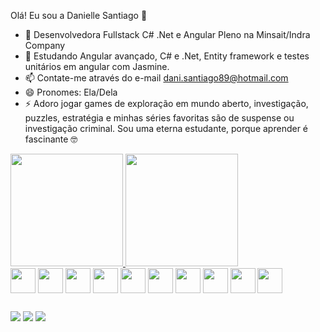 Olá! Eu sou a Danielle Santiago 👋


- 🔭 Desenvolvedora Fullstack C# .Net e Angular Pleno na Minsait/Indra Company
- 🌱 Estudando Angular avançado, C# e .Net, Entity framework e testes unitários em angular com Jasmine.
- 📫 Contate-me através do e-mail dani.santiago89@hotmail.com
- 😄 Pronomes: Ela/Dela
- ⚡ Adoro jogar games de exploração em mundo aberto, investigação, puzzles, estratégia e minhas séries favoritas são de suspense ou investigação criminal. Sou uma eterna estudante, porque aprender é fascinante 🤓

<div>
  <a href="https://github.com/DanielleSantiago">
  <img src="https://github-readme-stats.vercel.app/api?username=DanielleSantiago&amp;show_icons=true&amp;theme=dracula&amp;include_all_commits=true&amp;count_private=true" style="max-width: 100%;" height="180em">
  <img src=https://github-readme-stats.vercel.app/api/top-langs/?username=DanielleSantiago&amp;layout=compact&amp;langs_count=7&amp;theme=dracula&amp" style="max-width: 100%;" height="180em"></a>
</div>


<div style="display: inline_block">
  <img align="center" "height="30" width="40" src="https://cdn.jsdelivr.net/gh/devicons/devicon/icons/angularjs/angularjs-original.svg"/>
  <img align="center" "height="30" width="40" src="https://cdn.jsdelivr.net/gh/devicons/devicon/icons/javascript/javascript-original.svg"/>
  <img align="center" "height="30" width="40" src="https://cdn.jsdelivr.net/gh/devicons/devicon/icons/typescript/typescript-original.svg"/>                                         <img align="center" "height="30" width="40" src="https://cdn.jsdelivr.net/gh/devicons/devicon/icons/html5/html5-original.svg"/>                                         
  <img align="center" "height="30" width="40" src="https://cdn.jsdelivr.net/gh/devicons/devicon/icons/css3/css3-original.svg"/>                                                     <img align="center" "height="30" width="40" src="https://cdn.jsdelivr.net/gh/devicons/devicon/icons/python/python-original.svg"/>
  <img align="center" "height="30" width="40" src="https://cdn.jsdelivr.net/gh/devicons/devicon/icons/nodejs/nodejs-original.svg"/>
  <img align="center" "height="30" width="40" src="https://cdn.jsdelivr.net/gh/devicons/devicon/icons/java/java-original.svg"/>
  <img align="center" "height="30" width="40" src="https://seeklogo.com/images/C/c-logo-A44DB3D53C-seeklogo.com.png"/>
  <img align="center" "height="30" width="40" src="https://upload.wikimedia.org/wikipedia/commons/e/ee/.NET_Core_Logo.svg"/>
</div>
 
 ##                                                                                                                          
<div> 
  <a href="https://instagram.com/dany_sants2" target="_blank"><img src="https://img.shields.io/badge/-Instagram-%23E4405F?style=for-the-badge&amp;logo=instagram&amp;logoColor=white" style="max-width: 100%;"></a>
  <a href="mailto:dani.santiago89@hotmail.com"><img src="https://img.shields.io/badge/Microsoft_Outlook-0078D4?style=for-the-badge&logo=microsoft-outlook&logoColor=white" style="max-width: 100%;"></a>
  <a href="https://www.linkedin.com/in/danielle-santiago-a20318207/"><img src=https://img.shields.io/badge/-LinkedIn-%230077B5?style=for-the-badge&amp;logo=linkedin&amp;logoColor=white" style="max-width: 100%;"></a> 
  
